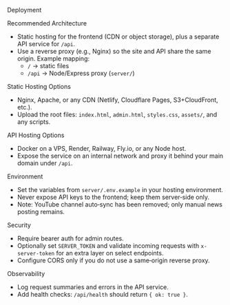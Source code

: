 Deployment

Recommended Architecture
- Static hosting for the frontend (CDN or object storage), plus a separate API service for `/api`.
- Use a reverse proxy (e.g., Nginx) so the site and API share the same origin. Example mapping:
  - `/` → static files
  - `/api` → Node/Express proxy (`server/`)

Static Hosting Options
- Nginx, Apache, or any CDN (Netlify, Cloudflare Pages, S3+CloudFront, etc.).
- Upload the root files: `index.html`, `admin.html`, `styles.css`, `assets/`, and any scripts.

API Hosting Options
- Docker on a VPS, Render, Railway, Fly.io, or any Node host.
- Expose the service on an internal network and proxy it behind your main domain under `/api`.

Environment
- Set the variables from `server/.env.example` in your hosting environment.
- Never expose API keys to the frontend; keep them server‑side only.
- Note: YouTube channel auto‑sync has been removed; only manual news posting remains.

Security
- Require bearer auth for admin routes.
- Optionally set `SERVER_TOKEN` and validate incoming requests with `x-server-token` for an extra layer on select endpoints.
- Configure CORS only if you do not use a same‑origin reverse proxy.

Observability
- Log request summaries and errors in the API service.
- Add health checks: `/api/health` should return `{ ok: true }`.
